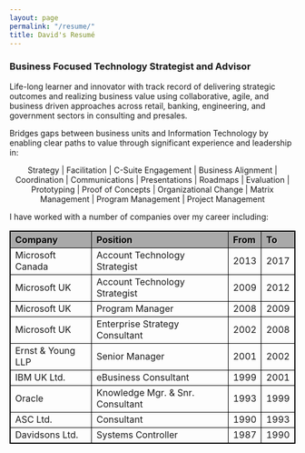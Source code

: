 ```yaml
---
layout: page
permalink: "/resume/"
title: David's Resumé
---
```


### Business Focused Technology Strategist and Advisor
Life-long learner and innovator with track record of delivering strategic outcomes and realizing business value using collaborative, agile, and business driven approaches across retail, banking, engineering, and government sectors in consulting and presales.

Bridges gaps between business units and Information Technology by enabling clear paths to value through significant experience and leadership in:

<p style="width: 100%; text-align: center;">
Strategy &vert; Facilitation &vert; C-Suite Engagement &vert; Business Alignment &vert; Coordination &vert; Communications &vert; Presentations &vert; Roadmaps &vert; Evaluation &vert; Prototyping &vert; Proof of Concepts &vert; Organizational Change &vert; Matrix Management &vert; Program Management &vert; Project Management
</p>

I have worked with a number of companies over my career including:

<style>
.highlighter {
    background-color: darkgray;
    color: black;
    text-shadow: 1px 1px lightgray;
}
table{
    width: 100%;
    border-collapse: collapse;
    border-spacing: 1;
    border: 1px solid #000000;
}

th{
    border: 1px solid #000000;
    text-align: left;
}

td{
    border: 1px solid #000000;
    text-align: left;
}
</style>

<table>
  <tr class="highlighter">
    <th>Company</th>
    <th>Position</th>
    <th>From</th>
    <th>To</th>
  </tr>
  <tr>
    <td>Microsoft Canada</td>
    <td>Account Technology Strategist</td>
    <td>2013</td>
    <td>2017</td>
  </tr>
  <tr>
    <td>Microsoft UK</td>
    <td>Account Technology Strategist</td>
    <td>2009</td>
    <td>2012</td>
  </tr>
  <tr>
    <td>Microsoft UK</td>
    <td>Program Manager</td>
    <td>2008</td>
    <td>2009</td>
  </tr>
  <tr>
    <td>Microsoft UK</td>
    <td>Enterprise Strategy Consultant</td>
    <td>2002</td>
    <td>2008</td>
  </tr>
  <tr>
    <td>Ernst &amp; Young LLP</td>
    <td>Senior Manager</td>
    <td>2001</td>
    <td>2002</td>
  </tr>
  <tr>
    <td>IBM UK Ltd.</td>
    <td>eBusiness Consultant</td>
    <td>1999</td>
    <td>2001</td>
  </tr>
  <tr>
    <td>Oracle</td>
    <td>Knowledge Mgr. &amp; Snr. Consultant</td>
    <td>1993</td>
    <td>1999</td>
  </tr>
  <tr>
    <td>ASC Ltd.</td>
    <td>Consultant</td>
    <td>1990</td>
    <td>1993</td>
  </tr>
  <tr>
    <td>Davidsons Ltd.</td>
    <td>Systems Controller</td>
    <td>1987</td>
    <td>1990</td>
  </tr>
</table>

